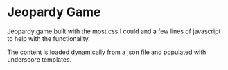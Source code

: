 # Jeopardy Game
Jeopardy game built with the most css I could and a few lines of javascript to help with the functionality.

The content is loaded dynamically from a json file and populated with underscore templates.
